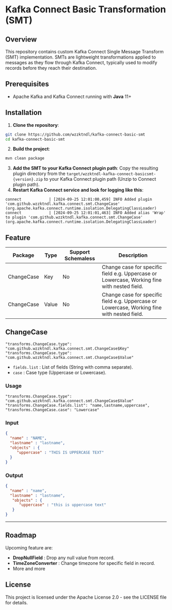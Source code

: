 # Kafka Connect Basic Transformation (SMT)

## Overview
This repository contains custom Kafka Connect Single Message Transform (SMT) implementation. SMTs are lightweight transformations applied to messages as they flow through Kafka Connect, typically used to modify records before they reach their destination.

## Prerequisites
* Apache Kafka and Kafka Connect running with **Java** 11+

## Installation
1. **Clone the repository**:
```bash
git clone https://github.com/wzzktndl/kafka-connect-basic-smt
cd kafka-connect-basic-smt
```
2. **Build the project**:
```bash
mvn clean package
```
3. **Add the SMT to your Kafka Connect plugin path**:
   Copy the resulting plugin directory from the `target/wzzktndl-kafka-connect-basicsmt-{version}.zip` to your Kafka Connect plugin path (Unzip to Connect plugin path). 
4. **Restart Kafka Connect service and look for logging like this**:
```shell
connect            | [2024-09-25 12:01:00,459] INFO Added plugin 'com.github.wzzktndl.kafka.connect.smt.ChangeCase' (org.apache.kafka.connect.runtime.isolation.DelegatingClassLoader)
connect            | [2024-09-25 12:01:01,463] INFO Added alias 'Wrap' to plugin 'com.github.wzzktndl.kafka.connect.smt.ChangeCase' (org.apache.kafka.connect.runtime.isolation.DelegatingClassLoader)
```

## Feature
| **Package** | **Type** | **Support Schemaless** | **Description**                                                                             |
|-------------|----------|------------------------|---------------------------------------------------------------------------------------------|
| ChangeCase  | Key      | No                     | Change case for specific field e.g. Uppercase or Lowercase, Working fine with nested field. |
| ChangeCase  | Value    | No                     | Change case for specific field e.g. Uppercase or Lowercase, Working fine with nested field.                                                    |

## ChangeCase
```Text
"transforms.ChangeCase.type": "com.github.wzzktndl.kafka.connect.smt.ChangeCase$Key"
"transforms.ChangeCase.type": "com.github.wzzktndl.kafka.connect.smt.ChangeCase$Value"
```
* `fields.list` : List of fields (String with comma separate).
* `case` : Case type (Uppercase or Lowercase).
### Usage
```text
"transforms.ChangeCase.type": "com.github.wzzktndl.kafka.connect.smt.ChangeCase$Value"
"transforms.ChangeCase.fields.list": "name,lastname,uppercase",
"transforms.ChangeCase.case": "Lowercase"
```
### Input
```json
{
  "name" : "NAME",
  "lastname" : "lastname",
  "objects" : {
     "uppercase" : "THIS IS UPPERCASE TEXT"
  }
}
```
### Output
```json
{
  "name" : "name",
  "lastname" : "lastname",
   "objects" : {
      "uppercase" : "this is uppercase text"
   }
}
```
---

## Roadmap
Upcoming feature are:
* **DropNullField** : Drop any null value from record.
* **TimeZoneConverter** : Change timezone for specific field in record.
* More and more

## License
This project is licensed under the Apache License 2.0 - see the LICENSE file for details.

